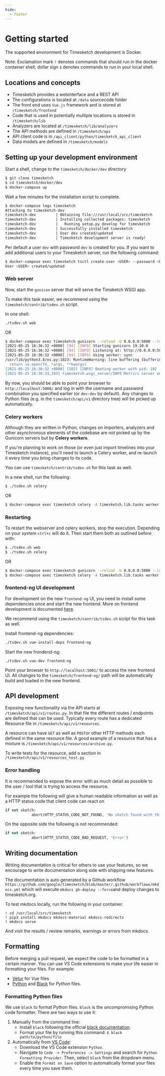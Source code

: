 ```yaml
---
hide:
  - footer
---
```

# Getting started

The supported environment for Timesketch development is Docker.

Note: Exclamation mark `!` denotes commands that should run in the docker
container shell, dollar sign `$` denotes commands to run in your local shell.

## Locations and concepts

- Timesketch provides a webinterface and a REST API
- The configurations is located at `/data` sourcecode folder
- The front end uses `Vue.js` framework and is stored at `/timesketch/frontend`
- Code that is used in potentially multiple locations is stored in `/timesketch/lib`
- Analyzers are located at `/timesketch/lib/analyzers`
- The API methods are defined in `/timesketch/api`
- API client code is in `/api_client/python/timesketch_api_client`
- Data models are defined in `/timesketch/models`

## Setting up your development environment

Start a shell, change to the `timesketch/docker/dev` directory

```bash
$ git clone timesketch
$ cd timesketch/docker/dev
$ docker-compose up
```

Wait a few minutes for the installation script to complete.

```bash
$ docker-compose logs timesketch
Attaching to timesketch-dev
timesketch-dev         | Obtaining file:///usr/local/src/timesketch
timesketch-dev         | Installing collected packages: timesketch
timesketch-dev         |   Running setup.py develop for timesketch
timesketch-dev         | Successfully installed timesketch
timesketch-dev         | User dev created/updated
timesketch-dev         | Timesketch development server is ready!
```

Per default a user `dev` with password `dev` is created for you. If you want to
add additional users to your Timesketch server, run the following command:

```bash
$ docker-compose exec timesketch tsctl create-user <USER> --password <PW>
User <USER> created/updated
```

### Web server

Now, start the `gunicon` server that will serve the Timsketch WSGI app.

To make this task easier, we recommend using the `timesketch/contrib/tsdev.sh`
script.

In one shell:

```bash
./tsdev.sh web
```

OR

```bash
$ docker-compose exec timesketch gunicorn --reload -b 0.0.0.0:5000 --log-file - --timeout 120 timesketch.wsgi:application
[2021-05-25 16:36:32 +0000] [94] [INFO] Starting gunicorn 19.10.0
[2021-05-25 16:36:32 +0000] [94] [INFO] Listening at: http://0.0.0.0:5000 (94)
[2021-05-25 16:36:32 +0000] [94] [INFO] Using worker: sync
/usr/lib/python3.8/os.py:1023: RuntimeWarning: line buffering (buffering=1) isn't supported in binary mode, the default buffer size will be used
  return io.open(fd, *args, **kwargs)
[2021-05-25 16:36:32 +0000] [102] [INFO] Booting worker with pid: 102
[2021-05-25 16:36:33,343] timesketch.wsgi_server/INFO Metrics server enabled
```

By now, you should be able to point your browser to `http://localhost:5000/` and
 log in with the username and password combination you specified earlier (or
 `dev:dev` by default). Any changes to Python files (e.g. in the
 `timesketch/api/v1` directory tree) will be picked up automatically.

### Celery workers

Although they are written in Python, changes on importers, analyzers and other
asynchronous elements of the codebase are not picked up by the Gunicorn servers
but by **Celery workers**.

If you're planning to work on those (or even just import timelines into your
Timesketch instance), you'll need to launch a Celery worker, and re-launch it
every time you bring changes to its code.

You can use `timesketch/contrib/tsdev.sh` for this task as well.

In a new shell, run the following:

```bash
$ ./tsdev.sh celery
```

OR

```bash
$ docker-compose exec timesketch celery -A timesketch.lib.tasks worker --loglevel info
```

### Restarting

To restart the webserver and celery workers, stop the execution. Depending on
your system `ctrl+c` will do it.
Then start them both as outlined before with:

```bash
$ ./tsdev.sh web
$ ./tsdev.sh celery
```

OR

```bash
$ docker-compose exec timesketch gunicorn --reload -b 0.0.0.0:5000 --log-file - --timeout 120 timesketch.wsgi:application
$ docker-compose exec timesketch celery -A timesketch.lib.tasks worker --loglevel info
```

### frontend-ng UI development

For development on the new `frontend-ng` UI, you need to install some
dependencies once and start the new frontend. More on frontend development is
documented [here](https://timesketch.org/developers/frontend-development/).

We recommend using the `timesketch/contrib/tsdev.sh` script for this task as well.

Install frontend-ng dependencies:
```bash
./tsdev.sh vue-install-deps frontend-ng
```

Start the new frondend-ng:
```
./tsdev.sh vue-dev frontend-ng
```

Point your browser to `http://localhost:5001/` to access the new frontend UI.
All changes to the `timesketch/frontend-ng/` path will be automatically build
and loaded in the new frontend.

## API development

Exposing new functionality via the API starts at `/timesketch/api/v1/routes.py`.
In that file the different routes / endpoints are defined that can be used.
Typically every route has a dedicated Resource file in `/timesketch/api/v1/resources`.

A resource can have `GET` as well as `POST`or other HTTP methods each defined in
 the same resource file. A good example of a resource that has a mixture is
 `/timesketch/api/v1/resources/archive.py`.

To write tests for the resource, add a section in `/timesketch/api/v1/resources_test.py`

### Error handling

It is recommended to expose the error with as much detail as possible to the
user / tool that is trying to access the resource.

For example the following will give a human readable information as well as a
HTTP status code that client code can react on

```python
if not sketch:
            abort(HTTP_STATUS_CODE_NOT_FOUND, 'No sketch found with this ID.')
```

On the opposite side the following is not recommended:

```python
if not sketch:
            abort(HTTP_STATUS_CODE_BAD_REQUEST, 'Error')
```

## Writing documentation

Writing documentation is critical for others to use your features, so we
encourage to write documentation along side with shipping new features.

The documentation is auto generated by a Github workflow `https://github.com/google/timesketch/blob/master/.github/workflows/mkdocs.yml` which will execute
`mkdocs gh-deploy --force`and deploy changes to timesketch.org.

To test mkdocs locally, run the following in your container:

```shell
! cd /usr/local/src/timesketch
! pip3 install mkdocs mkdocs-material mkdocs-redirects
! mkdocs serve
```

And visit the results / review remarks, warnings or errors from mkdocs.

## Formatting

Before merging a pull request, we expect the code to be formatted in a certain
manner. You can use VS Code extensions to make your life easier in formatting
your files. For example:
* [Vetur](https://marketplace.visualstudio.com/items?itemName=octref.vetur) for *Vue* files
* [Python](https://marketplace.visualstudio.com/items?itemName=ms-python.python) and [Black](https://github.com/psf/black) for *Python* files.

### Formatting Python files

We use `black` to format Python files. `black` is the uncompromising Python code
 formatter. There are two ways to use it:
1. Manually from the command line:
    * Install `black` following the official [black documentation](https://pypi.org/project/black/).
    * Format your file by running this command: `$ black path/to/python/file`
2. Automatically from [VS Code](https://dev.to/adamlombard/how-to-use-the-black-python-code-formatter-in-vscode-3lo0):
    * Download the VS Code extension `Python`.
    * Navigate to `Code -> Preferences -> Settings` and search for `Python Formatting Provider`. Then, select `black` from the dropdown menu.
    * Enable the `Format on Save` option to automatically format your files every time you save them.

